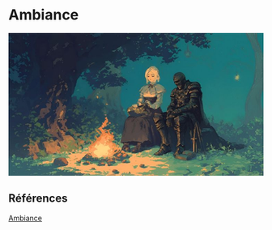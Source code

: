 # Ambiance

![moodboard](/img/style.jpg)

## Références

[Ambiance](https://tim-montmorency.com/582523-gestion/#/contenus/2_scenarisation/30_ambiances/)
